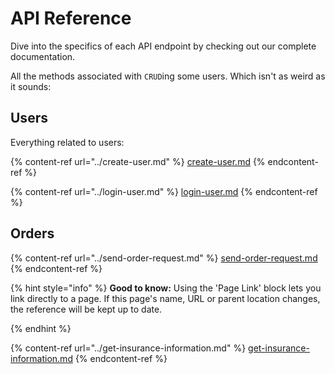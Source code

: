 # API Reference

Dive into the specifics of each API endpoint by checking out our complete documentation.

All the methods associated with `CRUD`ing some users. Which isn't as weird as it sounds:

## Users

Everything related to users:

{% content-ref url="../create-user.md" %}
[create-user.md](../create-user.md)
{% endcontent-ref %}

{% content-ref url="../login-user.md" %}
[login-user.md](../login-user.md)
{% endcontent-ref %}

## Orders

{% content-ref url="../send-order-request.md" %}
[send-order-request.md](../send-order-request.md)
{% endcontent-ref %}

{% hint style="info" %}
**Good to know:** Using the 'Page Link' block lets you link directly to a page. If this page's name, URL or parent location changes, the reference will be kept up to date.&#x20;


{% endhint %}

{% content-ref url="../get-insurance-information.md" %}
[get-insurance-information.md](../get-insurance-information.md)
{% endcontent-ref %}
